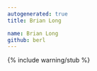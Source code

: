 ```yaml
---
autogenerated: true
title: Brian Long

name: Brian Long
github: berl
---
```


{% include warning/stub %}
